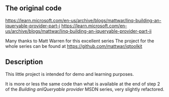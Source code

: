 ## The original code

https://learn.microsoft.com/en-us/archive/blogs/mattwar/linq-building-an-iqueryable-provider-part-i
https://learn.microsoft.com/en-us/archive/blogs/mattwar/linq-building-an-iqueryable-provider-part-ii

Many thanks to Matt Warren for this excellent series
The project for the whole series can be found at https://github.com/mattwar/iqtoolkit

## Description

This little project is intended for demo and learning  purposes.

It is more or less the same code than what is available at the end of step 2 of the *Building anIQueryable provider* MSDN series, very slightly refactored.
